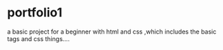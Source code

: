 # portfolio1
a basic project for a beginner with  html and css ,which includes the basic tags and css things....

